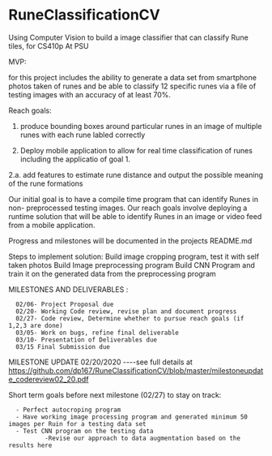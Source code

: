 # RuneClassificationCV
Using Computer Vision to build a image classifier that can classify Rune tiles, for CS410p At PSU

MVP:

for this project includes the ability to generate a data set from smartphone photos taken of runes and be able to classify 12 specific runes via a file of testing images with an accuracy of at least 70%.

Reach goals:
  1. produce bounding boxes around particular runes in an image of multiple runes with each rune labled correctly
  
  2. Deploy mobile application to allow for real time classification of runes including the applicatio of goal 1.
  
  2.a. add features to estimate rune distance and output the possible meaning of the rune formations
  
Our initial goal is to have a compile time program that can identify Runes in non- preprocessed testing images. Our reach goals involve deploying a runtime solution that will be able to identify Runes in an image or video feed from a mobile application. 

Progress and milestones will be documented in the projects README.md

Steps to implement solution:
Build image cropping program, test it with self taken photos
Build Image preprocessing program
Build CNN Program and train it on the generated data from the preprocessing program

MILESTONES AND DELIVERABLES :
   
      02/06- Project Proposal due
      02/20- Working Code review, revise plan and document progress
      02/27- Code review, Determine whether to pursue reach goals (if  1,2,3 are done)
      03/05- Work on bugs, refine final deliverable
      03/10- Presentation of Deliverables due
      03/15 Final Submission due

MILESTONE UPDATE 02/20/2020
  ----see full details at https://github.com/dp167/RuneClassificationCV/blob/master/milestoneupdate_codereview02_20.pdf

Short term goals before next milestone (02/27) to stay on track:
      
      - Perfect autocroping program
      - Have working image processing program and generated minimum 50 images per Ruin for a testing data set
      - Test CNN program on the testing data
              -Revise our approach to data augmentation based on the results here
